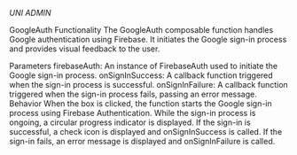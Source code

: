 *UNI ADMIN*

GoogleAuth
Functionality
The GoogleAuth composable function handles Google authentication using Firebase. It initiates the Google sign-in process and provides visual feedback to the user.

Parameters
firebaseAuth: An instance of FirebaseAuth used to initiate the Google sign-in process.
onSignInSuccess: A callback function triggered when the sign-in process is successful.
onSignInFailure: A callback function triggered when the sign-in process fails, passing an error message.
Behavior
When the box is clicked, the function starts the Google sign-in process using Firebase Authentication.
While the sign-in process is ongoing, a circular progress indicator is displayed.
If the sign-in is successful, a check icon is displayed and onSignInSuccess is called.
If the sign-in fails, an error message is displayed and onSignInFailure is called.